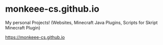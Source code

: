 # monkeee-cs.github.io
My personal Projects! (Websites, Minecraft Java Plugins, Scripts for Skript Minecraft Plugin)

https://monkeee-cs.github.io